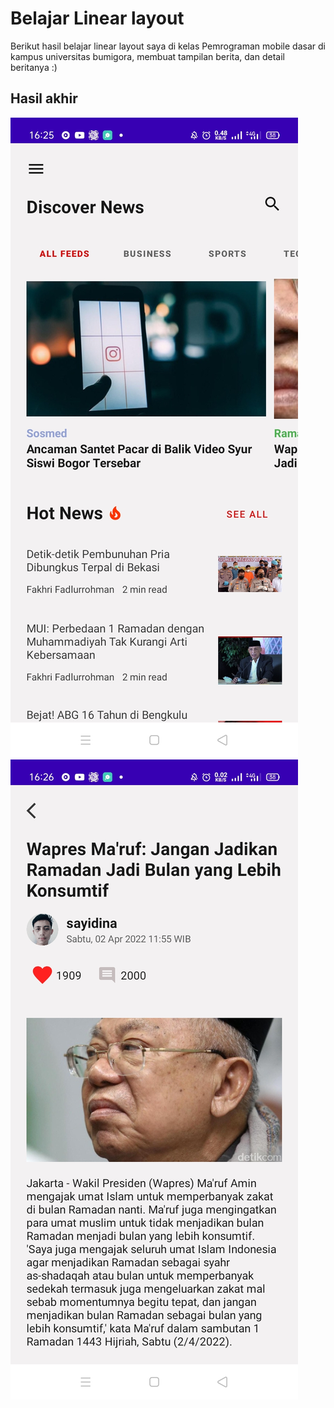 # Belajar Linear layout
Berikut hasil belajar linear layout saya di kelas Pemrograman mobile dasar di kampus universitas bumigora, membuat tampilan berita, dan detail beritanya :)

## Hasil akhir

![home.jpg](https://raw.githubusercontent.com/oendnsk675/belajar-linear-layout/main/home.jpg)
![detail.jpg](https://raw.githubusercontent.com/oendnsk675/belajar-linear-layout/main/detail.jpg)
